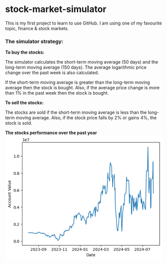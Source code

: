 # stock-market-simulator

This is my first project to learn to use GitHub. 
I am using one of my favourite topic, finance & stock markets.

### The simulator strategy:

**To buy the stocks:**

The simulator calculates the short-term moving average (50 days) and the long-term moving average (150 days).
The average logarithmic price change over the past week is also calculated.

If the short-term moving average is greater than the long-term moving average then the stock is bought. Also, if the average price change is more than 1% in the past week then the stock is bought.


**To sell the stocks:**

The stocks are sold if the short-term moving average is less than the long-term moving average. 
Also, if the stock price falls by 2% or gains 4%, the stock is sold.


**The stocks performance over the past year**
![output.jpg](output.jpg)